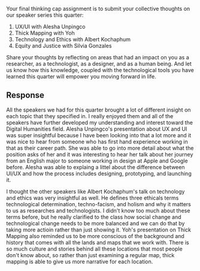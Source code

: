 Your final thinking cap assignment is to submit your collective thoughts on our speaker series this quarter:
1. UX/UI with Alesha Unpingco
2. Thick Mapping with Yoh
3. Technology and Ethics with Albert Kochaphum
4. Equity and Justice with Silvia Gonzales

Share your thoughts by reflecting on areas that had an impact on you as a researcher, as a technologist, as a designer, and as a human being. And let us know how this knowledge, coupled with the technological tools you have learned this quarter will empower you moving forward in life.

## Response
All the speakers we had for this quarter brought a lot of different insight on each topic that they specified in. I really enjoyed them and all of the speakers have further developed my understanding and interest toward the Digital Humanities field. Alesha Unpingco's presentation about UX and UI was super insightful because I have been looking into that a lot more and it was nice to hear from someone who has first hand experience working in that as their career path. She was able to go into more detail about what the position asks of her and it was interesting to hear her talk about her journey from an English major to someone working in design at Apple and Google before. Alesha was able to explaing a littel about the difference between UI/UX and how the process includes designing, prototyping, and launching it. 

I thought the other speakers like Albert Kochaphum's talk on technology and ethics was very insightful as well. He defines three ethicals terms technological determination, techno-facism, and holism and why it matters to us as researches and technologists. I didn't know too much about these terms before, but he really clarified to the class how social change and technological change needs to be more balanced and we can do that by taking more actioin rather than just showing it. Yoh's presentation on Thick Mapping also reminded us to be more conscious of the background and history that comes with all the lands and maps that we work with. There is so much culture and stories behind all these locations that most people don't know about, so rather than just examining a regular map, thick mapping is able to give us more narrative for each location.


